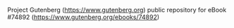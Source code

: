 Project Gutenberg (https://www.gutenberg.org) public repository for
eBook #74892 (https://www.gutenberg.org/ebooks/74892)
